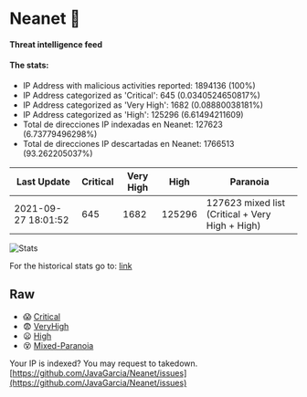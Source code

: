 # Neanet :hocho:
#### Threat intelligence feed
#### The stats:

- IP Address with malicious activities reported: 1894136 (100%)
- IP Address categorized as 'Critical':  645 (0.0340524650817%)
- IP Address categorized as 'Very High':  1682 (0.08880038181%)
- IP Address categorized as 'High':  125296 (6.61494211609)
- Total de direcciones IP indexadas en Neanet:  127623 (6.73779496298%)
- Total de direcciones IP descartadas en Neanet:  1766513 (93.262205037%)

| Last Update | Critical | Very High | High | Paranoia |
| --- | --- | --- | --- | --- |
| 2021-09-27 18:01:52 | 645 | 1682 | 125296 | 127623 mixed list (Critical + Very High + High)|

![Stats](https://docs.google.com/spreadsheets/d/e/2PACX-1vSnaNMIXVabIpDJjufMlzH7poXnshF3mgd8Is1g9ytUEzVsP5my4Trn8f-xkoLLQ38xpL3HtmUexLo6/pubchart?oid=501124687&format=image)

For the historical stats go to: [link](/stats.csv)
## Raw
- :scream: [Critical](https://raw.githubusercontent.com/JavaGarcia/Neanet/master/blacklists/neanet_critical.txt)
- :fearful: [VeryHigh](https://raw.githubusercontent.com/JavaGarcia/Neanet/master/blacklists/neanet_veryHigh.txtt)
- :frowning: [High](https://raw.githubusercontent.com/JavaGarcia/Neanet/master/blacklists/neanet_high.txt)
- :dizzy_face: [Mixed-Paranoia](https://raw.githubusercontent.com/JavaGarcia/Neanet/master/blacklists/neanet_all.txt)


Your IP is indexed? You may request to takedown. [https://github.com/JavaGarcia/Neanet/issues](https://github.com/JavaGarcia/Neanet/issues)










































































































































































































































































































































































































































































































































































































































































































































































































































































































































































































































































































































































































































































































































































































































































































































































































































































































































































































































































































































































































































































































































































































































































































































































































































































































































































































































































































































































































































































































































































































































































































































































































































































































































































































































































































































































































































































































































































































































































































































































































































































































































































































































































































































































































































































































































































































































































































































































































































































































































































































































































































































































































































































































































































































































































































































































































































































































































































































































































































































































































































































































































































































































































































































































































































































































































































































































































































































































































































































































































































































































































































































































































































































































































































































































































































































































































































































































































































































































































































































































































































































































































































































































































































































































































































































































































































































































































































































































































































































































































































































































































































































































































































































